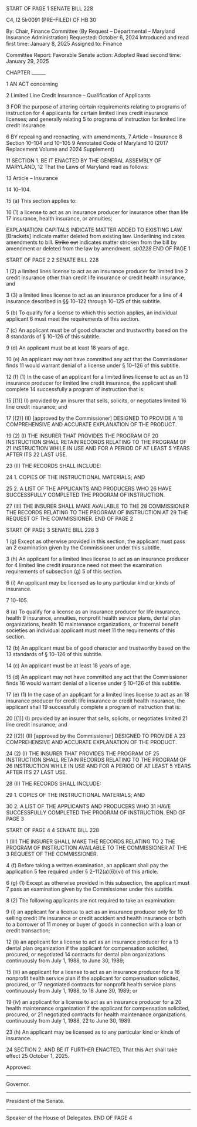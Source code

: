 START OF PAGE 1
SENATE BILL 228

C4, I2 5lr0091
(PRE–FILED) CF HB 30

By: Chair, Finance Committee (By Request – Departmental – Maryland Insurance
Administration)
Requested: October 6, 2024
Introduced and read first time: January 8, 2025
Assigned to: Finance

Committee Report: Favorable
Senate action: Adopted
Read second time: January 29, 2025

CHAPTER ______

1 AN ACT concerning

2 Limited Line Credit Insurance – Qualification of Applicants

3 FOR the purpose of altering certain requirements relating to programs of instruction for
4 applicants for certain limited lines credit insurance licenses; and generally relating
5 to programs of instruction for limited line credit insurance.

6 BY repealing and reenacting, with amendments,
7 Article – Insurance
8 Section 10–104 and 10–105
9 Annotated Code of Maryland
10 (2017 Replacement Volume and 2024 Supplement)

11 SECTION 1. BE IT ENACTED BY THE GENERAL ASSEMBLY OF MARYLAND,
12 That the Laws of Maryland read as follows:

13 Article – Insurance

14 10–104.

15 (a) This section applies to:

16 (1) a license to act as an insurance producer for insurance other than life
17 insurance, health insurance, or annuities;

EXPLANATION: CAPITALS INDICATE MATTER ADDED TO EXISTING LAW.
[Brackets] indicate matter deleted from existing law.
Underlining indicates amendments to bill.
~~Strike~~ ~~out~~ indicates matter stricken from the bill by amendment or deleted from the law by
amendment. *sb0228*
END OF PAGE 1

START OF PAGE 2
2 SENATE BILL 228

1 (2) a limited lines license to act as an insurance producer for limited line
2 credit insurance other than credit life insurance or credit health insurance; and

3 (3) a limited lines license to act as an insurance producer for a line of
4 insurance described in §§ 10–122 through 10–125 of this subtitle.

5 (b) To qualify for a license to which this section applies, an individual applicant
6 must meet the requirements of this section.

7 (c) An applicant must be of good character and trustworthy based on the
8 standards of § 10–126 of this subtitle.

9 (d) An applicant must be at least 18 years of age.

10 (e) An applicant may not have committed any act that the Commissioner finds
11 would warrant denial of a license under § 10–126 of this subtitle.

12 (f) (1) In the case of an applicant for a limited lines license to act as an
13 insurance producer for limited line credit insurance, the applicant shall complete
14 successfully a program of instruction that is:

15 [(1)] (I) provided by an insurer that sells, solicits, or negotiates limited
16 line credit insurance; and

17 [(2)] (II) [approved by the Commissioner] DESIGNED TO PROVIDE A
18 COMPREHENSIVE AND ACCURATE EXPLANATION OF THE PRODUCT.

19 (2) (I) THE INSURER THAT PROVIDES THE PROGRAM OF
20 INSTRUCTION SHALL RETAIN RECORDS RELATING TO THE PROGRAM OF
21 INSTRUCTION WHILE IN USE AND FOR A PERIOD OF AT LEAST 5 YEARS AFTER ITS
22 LAST USE.

23 (II) THE RECORDS SHALL INCLUDE:

24 1. COPIES OF THE INSTRUCTIONAL MATERIALS; AND

25 2. A LIST OF THE APPLICANTS AND PRODUCERS WHO
26 HAVE SUCCESSFULLY COMPLETED THE PROGRAM OF INSTRUCTION.

27 (III) THE INSURER SHALL MAKE AVAILABLE TO THE
28 COMMISSIONER THE RECORDS RELATING TO THE PROGRAM OF INSTRUCTION AT
29 THE REQUEST OF THE COMMISSIONER.
END OF PAGE 2

START OF PAGE 3
SENATE BILL 228 3

1 (g) Except as otherwise provided in this section, the applicant must pass an
2 examination given by the Commissioner under this subtitle.

3 (h) An applicant for a limited lines license to act as an insurance producer for
4 limited line credit insurance need not meet the examination requirements of subsection (g)
5 of this section.

6 (i) An applicant may be licensed as to any particular kind or kinds of insurance.

7 10–105.

8 (a) To qualify for a license as an insurance producer for life insurance, health
9 insurance, annuities, nonprofit health service plans, dental plan organizations, health
10 maintenance organizations, or fraternal benefit societies an individual applicant must meet
11 the requirements of this section.

12 (b) An applicant must be of good character and trustworthy based on the
13 standards of § 10–126 of this subtitle.

14 (c) An applicant must be at least 18 years of age.

15 (d) An applicant may not have committed any act that the Commissioner finds
16 would warrant denial of a license under § 10–126 of this subtitle.

17 (e) (1) In the case of an applicant for a limited lines license to act as an
18 insurance producer for credit life insurance or credit health insurance, the applicant shall
19 successfully complete a program of instruction that is:

20 [(1)] (I) provided by an insurer that sells, solicits, or negotiates limited
21 line credit insurance; and

22 [(2)] (II) [approved by the Commissioner] DESIGNED TO PROVIDE A
23 COMPREHENSIVE AND ACCURATE EXPLANATION OF THE PRODUCT.

24 (2) (I) THE INSURER THAT PROVIDES THE PROGRAM OF
25 INSTRUCTION SHALL RETAIN RECORDS RELATING TO THE PROGRAM OF
26 INSTRUCTION WHILE IN USE AND FOR A PERIOD OF AT LEAST 5 YEARS AFTER ITS
27 LAST USE.

28 (II) THE RECORDS SHALL INCLUDE:

29 1. COPIES OF THE INSTRUCTIONAL MATERIALS; AND

30 2. A LIST OF THE APPLICANTS AND PRODUCERS WHO
31 HAVE SUCCESSFULLY COMPLETED THE PROGRAM OF INSTRUCTION.
END OF PAGE 3

START OF PAGE 4
4 SENATE BILL 228

1 (III) THE INSURER SHALL MAKE THE RECORDS RELATING TO
2 THE PROGRAM OF INSTRUCTION AVAILABLE TO THE COMMISSIONER AT THE
3 REQUEST OF THE COMMISSIONER.

4 (f) Before taking a written examination, an applicant shall pay the application
5 fee required under § 2–112(a)(6)(vi) of this article.

6 (g) (1) Except as otherwise provided in this subsection, the applicant must
7 pass an examination given by the Commissioner under this subtitle.

8 (2) The following applicants are not required to take an examination:

9 (i) an applicant for a license to act as an insurance producer only for
10 selling credit life insurance or credit accident and health insurance or both to a borrower of
11 money or buyer of goods in connection with a loan or credit transaction;

12 (ii) an applicant for a license to act as an insurance producer for a
13 dental plan organization if the applicant for compensation solicited, procured, or negotiated
14 contracts for dental plan organizations continuously from July 1, 1988, to June 30, 1989;

15 (iii) an applicant for a license to act as an insurance producer for a
16 nonprofit health service plan if the applicant for compensation solicited, procured, or
17 negotiated contracts for nonprofit health service plans continuously from July 1, 1988, to
18 June 30, 1989; or

19 (iv) an applicant for a license to act as an insurance producer for a
20 health maintenance organization if the applicant for compensation solicited, procured, or
21 negotiated contracts for health maintenance organizations continuously from July 1, 1988,
22 to June 30, 1989.

23 (h) An applicant may be licensed as to any particular kind or kinds of insurance.

24 SECTION 2. AND BE IT FURTHER ENACTED, That this Act shall take effect
25 October 1, 2025.

Approved:

________________________________________________________________________________
Governor.

________________________________________________________________________________
President of the Senate.

________________________________________________________________________________
Speaker of the House of Delegates.
END OF PAGE 4
